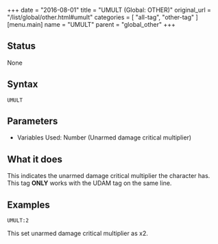 +++
date = "2016-08-01"
title = "UMULT (Global: OTHER)"
original_url = "/list/global/other.html#umult"
categories = [ "all-tag", "other-tag" ]
[menu.main]
    name = "UMULT"
    parent = "global_other"
+++

## Status

None

## Syntax

`UMULT`

## Parameters

-   Variables Used: Number (Unarmed damage critical multiplier)



What it does
------------

This indicates the unarmed damage critical multiplier the character has.
This tag **ONLY** works with the UDAM tag on the same line.

Examples
--------

`UMULT:2`

This set unarmed damage critical multiplier as x2.

